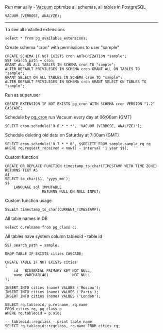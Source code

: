 Run manually - [Vacuum](https://postgrespro.ru/docs/postgrespro/12/sql-vacuum) optimize all schemas, all tables in PostgreSQL
```postgresql
VACUUM (VERBOSE, ANALYZE);
```

***

To see all installed extensions
```postgresql
select * from pg_available_extensions;
```

Create schema "cron" with permissions to user "sample"
```postgresql
CREATE SCHEMA IF NOT EXISTS cron AUTHORIZATION "sample";
SET search_path = cron;
GRANT ALL ON ALL TABLES IN SCHEMA cron TO "sample";
ALTER DEFAULT PRIVILEGES IN SCHEMA cron GRANT ALL ON TABLES TO "sample";
GRANT SELECT ON ALL TABLES IN SCHEMA cron TO "sample";
ALTER DEFAULT PRIVILEGES IN SCHEMA cron GRANT SELECT ON TABLES TO "sample";
```

Run as superuser
```postgresql
CREATE EXTENSION IF NOT EXISTS pg_cron WITH SCHEMA cron VERSION "1.2" CASCADE;
```

Schedule by [pg_cron](https://github.com/citusdata/pg_cron) run Vacuum every day at 06:00am (GMT)
```postgresql
SELECT cron.schedule('0 6 * * *', 'VACUUM (VERBOSE, ANALYZE)');
```

Schedule deleting old data on Saturday at 7:00am (GMT)
```postgresql
SELECT cron.schedule('0 7 * * 6', $$DELETE FROM sample.sample_rq rq WHERE rq.request_received < now() - interval '1 year'$$);
```

Custom function
```postgresql
CREATE OR REPLACE FUNCTION timestamp_to_char(TIMESTAMP WITH TIME ZONE) RETURNS TEXT AS
$$
SELECT to_char($1, 'yyyy_mm');
$$
    LANGUAGE sql IMMUTABLE
                 RETURNS NULL ON NULL INPUT;
```

Custom function usage
```postgresql
SELECT timestamp_to_char(CURRENT_TIMESTAMP);
```

All table names in DB
```postgresql
select c.relname from pg_class c;
```

All tables have system column tableoid - table id
```postgresql
SET search_path = sample;

DROP TABLE IF EXISTS cities CASCADE;

CREATE TABLE IF NOT EXISTS cities
(
    id   BIGSERIAL PRIMARY KEY NOT NULL,
    name VARCHAR(40)           NOT NULL
);

INSERT INTO cities (name) VALUES ('Moscow');
INSERT INTO cities (name) VALUES ('Paris');
INSERT INTO cities (name) VALUES ('London');

SELECT rq.tableoid, p.relname, rq.name
FROM cities rq, pg_class p
WHERE rq.tableoid = p.oid;

-- tableoid::regclass - print table name
SELECT rq.tableoid::regclass, rq.name FROM cities rq;
```
